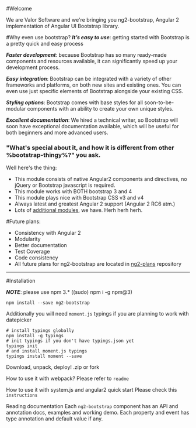 #Welcome

We are Valor Software and we're bringing you ng2-bootstrap, Angular 2 implementation of Angular UI Bootstrap library.

#Why even use bootstrap?
***It’s easy to use***: getting started with Bootstrap is a pretty quick and easy process

***Faster development***: because Bootstrap has so many ready-made components and resources available, it can significantly speed up your development process.

***Easy integration***: Bootstrap can be integrated with a variety of other frameworks and platforms, on both new sites and existing ones. You can even use just specific elements of Bootstrap alongside your existing CSS.

***Styling options***: Bootstrap comes with base styles for all soon-to-be-modular components with an ability to create your own unique styles.

***Excellent documentation***: We hired a technical writer, so Bootstrap will soon have exceptional documentation available, which will be useful for both beginners and more advanced users.


###  "What's special about it, and how it is different from other %bootstrap-thingy%?" you ask. 
Well here's the thing:

- This module consists of native Angular2 components and directives, no jQuery or Bootstrap javascript is required.
- This module works with BOTH bootstrap 3 and 4
- This module plays nice with Bootstrap CSS v3 and v4
- Always latest and greatest Angular 2 support (Angular 2 RC6 atm.)
- Lots of [additional modules](https://github.com/valor-software/ng2-plans), we have.  Herh herh herh.

#Future plans:

- Consistency with Angular 2
- Modularity
- Better documentation
- Test Coverage 
- Code consistency
- All future plans for ng2-bootstrap are located in [ng2-plans](https://github.com/valor-software/ng2-plans) repository
-------------

#Installation

***NOTE***: please use npm 3.* ((sudo) npm i -g npm@3)

`npm install --save ng2-bootstrap`

Additionally you will need `moment.js` typings if you are planning to work with datepicker

```
# install typings globally
npm install -g typings
# init typings if you don't have typings.json yet
typings init
# and install moment.js typings
typings install moment --save
```
Download, unpack, deploy! .zip
or fork

How to use it with webpack?
Please refer to `readme`

How to use it with system.js and angular2 quick start
Please check this `instructions`

Reading documentation
Each `ng2-bootstrap` component has an API and annotation docs, examples and working demo. Each property and event has type annotation and default value if any.